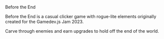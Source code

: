 Before the End

Before the End is a casual clicker game with rogue-lite elements originally created for the Gamedev.js Jam 2023.

Carve through enemies and earn upgrades to hold off the end of the world.